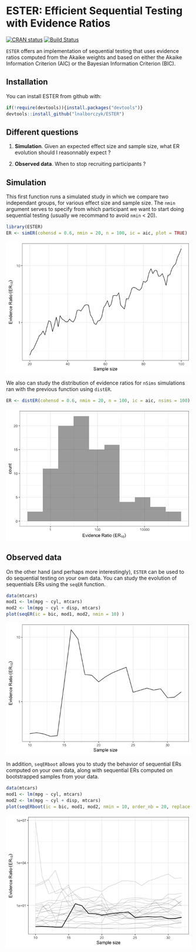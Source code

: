 
<!-- README.md is generated from README.Rmd. Please edit that file -->
ESTER: Efficient Sequential Testing with Evidence Ratios
========================================================

[![CRAN status](http://www.r-pkg.org/badges/version/ESTER)](https://cran.r-project.org/package=ESTER) [![Build Status](https://travis-ci.org/lnalborczyk/ESTER.svg?branch=master)](https://travis-ci.org/lnalborczyk/ESTER)

`ESTER` offers an implementation of sequential testing that uses evidence ratios computed from the Akaike weights and based on either the Akaike Information Criterion (AIC) or the Bayesian Information Criterion (BIC).

Installation
------------

You can install ESTER from github with:

``` r
if(!require(devtools)){install.packages("devtools")}
devtools::install_github("lnalborczyk/ESTER")
```

Different questions
-------------------

1.  **Simulation**. Given an expected effect size and sample size, what ER evolution should I reasonnably expect ?

2.  **Observed data**. When to stop recruiting participants ?

Simulation
----------

This first function runs a simulated study in which we compare two independant groups, for various effect size and sample size. The `nmin` argument serves to specify from which participant we want to start doing sequential testing (usually we recommand to avoid `nmin` &lt; 20).

``` r
library(ESTER)
ER <- simER(cohensd = 0.6, nmin = 20, n = 100, ic = aic, plot = TRUE)
```

![](README-unnamed-chunk-2-1.png)

We also can study the distribution of evidence ratios for `nSims` simulations ran with the previous function using `distER`.

``` r
ER <- distER(cohensd = 0.6, nmin = 20, n = 100, ic = aic, nsims = 100)
```

![](README-unnamed-chunk-3-1.png)

Observed data
-------------

On the other hand (and perhaps more interestingly), `ESTER` can be used to do sequential testing on your own data. You can study the evolution of sequentials ERs using the `seqER` function.

``` r
data(mtcars)
mod1 <- lm(mpg ~ cyl, mtcars)
mod2 <- lm(mpg ~ cyl + disp, mtcars)
plot(seqER(ic = bic, mod1, mod2, nmin = 10) )
```

![](README-unnamed-chunk-4-1.png)

In addition, `seqERboot` allows you to study the behavior of sequential ERs computed on your own data, along with sequential ERs computed on bootstrapped samples from your data.

``` r
data(mtcars)
mod1 <- lm(mpg ~ cyl, mtcars)
mod2 <- lm(mpg ~ cyl + disp, mtcars)
plot(seqERboot(ic = bic, mod1, mod2, nmin = 10, order_nb = 20, replace = TRUE) )
```

![](README-unnamed-chunk-5-1.png)
